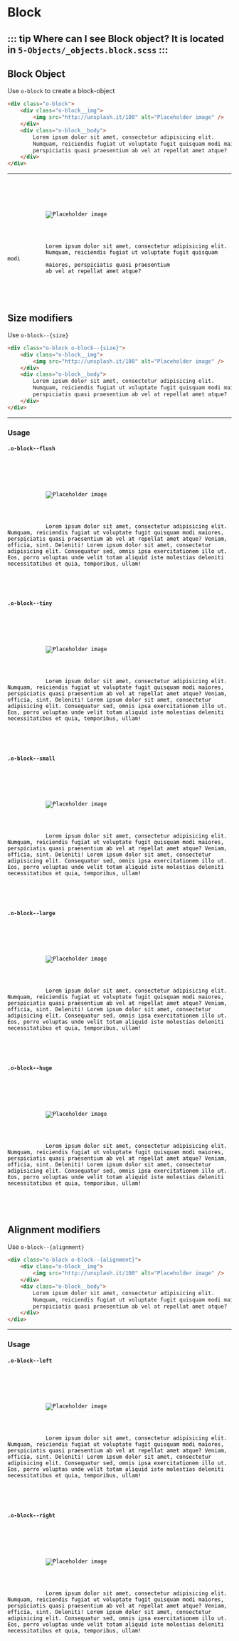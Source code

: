 # Block

::: tip Where can I see Block object?
 It is located in `5-Objects/_objects.block.scss`
:::
---

## Block Object

Use `o-block` to create a block-object

```html
<div class="o-block">
    <div class="o-block__img">
        <img src="http://unsplash.it/100" alt="Placeholder image" />
    </div>
    <div class="o-block__body">
        Lorem ipsum dolor sit amet, consectetur adipisicing elit.
        Numquam, reiciendis fugiat ut voluptate fugit quisquam modi maiores,
        perspiciatis quasi praesentium ab vel at repellat amet atque?
    </div>
</div>
```
---

<code>
    <div class="o-block">
        <div class="o-block__img">
            <img src="http://unsplash.it/100" alt="Placeholder image" />
        </div>
        <div class="o-block__body">
            Lorem ipsum dolor sit amet, consectetur adipisicing elit. 
            Numquam, reiciendis fugiat ut voluptate fugit quisquam modi
            maiores, perspiciatis quasi praesentium 
            ab vel at repellat amet atque?
        </div>
    </div>
</code>

## Size modifiers

Use `o-block--{size}`

```html
<div class="o-block o-block--{size}">
    <div class="o-block__img">
        <img src="http://unsplash.it/100" alt="Placeholder image" />
    </div>
    <div class="o-block__body">
        Lorem ipsum dolor sit amet, consectetur adipisicing elit.
        Numquam, reiciendis fugiat ut voluptate fugit quisquam modi maiores,
        perspiciatis quasi praesentium ab vel at repellat amet atque?
    </div>
</div>
```
---

### Usage

#### `.o-block--flush`
<code>
    <div class="o-block o-block--flush">
        <div class="o-block__img">
            <img src="http://unsplash.it/100" alt="Placeholder image" />
        </div>
        <div class="o-block__body">
            Lorem ipsum dolor sit amet, consectetur adipisicing elit. Numquam, reiciendis fugiat ut voluptate fugit quisquam modi maiores, perspiciatis quasi praesentium ab vel at repellat amet atque? Veniam, officia, sint. Deleniti! Lorem ipsum dolor sit amet, consectetur adipisicing elit. Consequatur sed, omnis ipsa exercitationem illo ut. Eos, porro voluptas unde velit totam aliquid iste molestias deleniti necessitatibus et quia, temporibus, ullam!
        </div>
    </div>
</code>

#### `.o-block--tiny`
<code>
    <div class="o-block o-block--tiny">
        <div class="o-block__img">
            <img src="http://unsplash.it/100" alt="Placeholder image" />
        </div>
        <div class="o-block__body">
            Lorem ipsum dolor sit amet, consectetur adipisicing elit. Numquam, reiciendis fugiat ut voluptate fugit quisquam modi maiores, perspiciatis quasi praesentium ab vel at repellat amet atque? Veniam, officia, sint. Deleniti! Lorem ipsum dolor sit amet, consectetur adipisicing elit. Consequatur sed, omnis ipsa exercitationem illo ut. Eos, porro voluptas unde velit totam aliquid iste molestias deleniti necessitatibus et quia, temporibus, ullam!
        </div>
    </div>
</code>

#### `.o-block--small`
<code>
    <div class="o-block o-block--small">
        <div class="o-block__img">
            <img src="http://unsplash.it/100" alt="Placeholder image" />
        </div>
        <div class="o-block__body">
            Lorem ipsum dolor sit amet, consectetur adipisicing elit. Numquam, reiciendis fugiat ut voluptate fugit quisquam modi maiores, perspiciatis quasi praesentium ab vel at repellat amet atque? Veniam, officia, sint. Deleniti! Lorem ipsum dolor sit amet, consectetur adipisicing elit. Consequatur sed, omnis ipsa exercitationem illo ut. Eos, porro voluptas unde velit totam aliquid iste molestias deleniti necessitatibus et quia, temporibus, ullam!
        </div>
    </div>
</code>

#### `.o-block--large`
<code>
    <div class="o-block o-block--large">
        <div class="o-block__img">
            <img src="http://unsplash.it/100" alt="Placeholder image" />
        </div>
        <div class="o-block__body">
            Lorem ipsum dolor sit amet, consectetur adipisicing elit. Numquam, reiciendis fugiat ut voluptate fugit quisquam modi maiores, perspiciatis quasi praesentium ab vel at repellat amet atque? Veniam, officia, sint. Deleniti! Lorem ipsum dolor sit amet, consectetur adipisicing elit. Consequatur sed, omnis ipsa exercitationem illo ut. Eos, porro voluptas unde velit totam aliquid iste molestias deleniti necessitatibus et quia, temporibus, ullam!
        </div>
    </div>
</code>

#### `.o-block--huge`
<code>
    <div class="o-block o-block--huge">
        <div class="o-block__img">
            <img src="http://unsplash.it/100" alt="Placeholder image" />
        </div>
        <div class="o-block__body">
            Lorem ipsum dolor sit amet, consectetur adipisicing elit. Numquam, reiciendis fugiat ut voluptate fugit quisquam modi maiores, perspiciatis quasi praesentium ab vel at repellat amet atque? Veniam, officia, sint. Deleniti! Lorem ipsum dolor sit amet, consectetur adipisicing elit. Consequatur sed, omnis ipsa exercitationem illo ut. Eos, porro voluptas unde velit totam aliquid iste molestias deleniti necessitatibus et quia, temporibus, ullam!
        </div>
    </div>
</code>

## Alignment modifiers

Use `o-block--{alignment}`

```html
<div class="o-block o-block--{alignment}">
    <div class="o-block__img">
        <img src="http://unsplash.it/100" alt="Placeholder image" />
    </div>
    <div class="o-block__body">
        Lorem ipsum dolor sit amet, consectetur adipisicing elit.
        Numquam, reiciendis fugiat ut voluptate fugit quisquam modi maiores,
        perspiciatis quasi praesentium ab vel at repellat amet atque?
    </div>
</div>
```
---

### Usage

#### `.o-block--left`
<code>
    <div class="o-block o-block--left">
        <div class="o-block__img">
            <img src="http://unsplash.it/100" alt="Placeholder image" />
        </div>
        <div class="o-block__body">
            Lorem ipsum dolor sit amet, consectetur adipisicing elit. Numquam, reiciendis fugiat ut voluptate fugit quisquam modi maiores, perspiciatis quasi praesentium ab vel at repellat amet atque? Veniam, officia, sint. Deleniti! Lorem ipsum dolor sit amet, consectetur adipisicing elit. Consequatur sed, omnis ipsa exercitationem illo ut. Eos, porro voluptas unde velit totam aliquid iste molestias deleniti necessitatibus et quia, temporibus, ullam!
        </div>
    </div>
</code>

#### `.o-block--right`
<code>
    <div class="o-block o-block--right">
        <div class="o-block__img">
            <img src="http://unsplash.it/100" alt="Placeholder image" />
        </div>
        <div class="o-block__body">
            Lorem ipsum dolor sit amet, consectetur adipisicing elit. Numquam, reiciendis fugiat ut voluptate fugit quisquam modi maiores, perspiciatis quasi praesentium ab vel at repellat amet atque? Veniam, officia, sint. Deleniti! Lorem ipsum dolor sit amet, consectetur adipisicing elit. Consequatur sed, omnis ipsa exercitationem illo ut. Eos, porro voluptas unde velit totam aliquid iste molestias deleniti necessitatibus et quia, temporibus, ullam!
        </div>
    </div>
</code>

<style lang="scss">
@import '../../.vuepress/scss/main.scss';
@import './outline.css';

code {
    div {
        color:black;
    }
    p {
        color:black;
    }
}

</style>